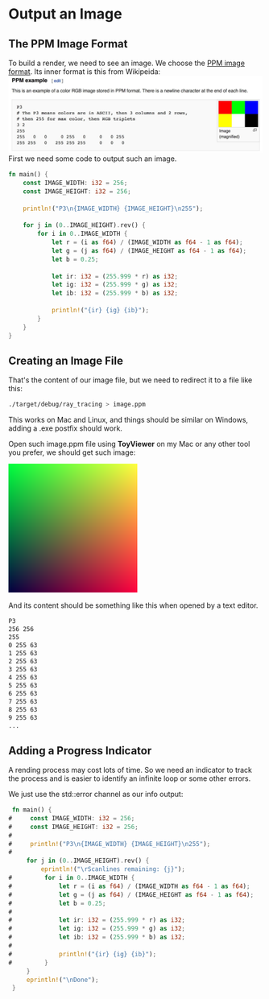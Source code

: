 
# Output an Image

## The PPM Image Format

To build a render, we need to see an image. We choose the [PPM image format](https://en.wikipedia.org/wiki/Netpbm).
Its inner format is this from Wikipeida:
![PPM Example](../resources/pictures/fig-1.01-ppm.jpg)
First we need some code to output such an image.

```rust
fn main() {
    const IMAGE_WIDTH: i32 = 256;
    const IMAGE_HEIGHT: i32 = 256;

    println!("P3\n{IMAGE_WIDTH} {IMAGE_HEIGHT}\n255");

    for j in (0..IMAGE_HEIGHT).rev() {
        for i in 0..IMAGE_WIDTH {
            let r = (i as f64) / (IMAGE_WIDTH as f64 - 1 as f64);
            let g = (j as f64) / (IMAGE_HEIGHT as f64 - 1 as f64);
            let b = 0.25;

            let ir: i32 = (255.999 * r) as i32;
            let ig: i32 = (255.999 * g) as i32;
            let ib: i32 = (255.999 * b) as i32;

            println!("{ir} {ig} {ib}");
        }
    }
}
```

## Creating an Image File

That's the content of our image file, but we need to redirect it to a file like this:

```bash
./target/debug/ray_tracing > image.ppm
```

This works on Mac and Linux, and things should be similar on Windows, adding a .exe postfix should work.

Open such image.ppm file using **ToyViewer** on my Mac or any other tool you prefer, we should get such image:

![PPM image](../resources/pictures/img-1.01-first-ppm-image.png)

And its content should be something like this when opened by a text editor.

```text
P3
256 256
255
0 255 63
1 255 63
2 255 63
3 255 63
4 255 63
5 255 63
6 255 63
7 255 63
8 255 63
9 255 63
...
```

## Adding a Progress Indicator

A rending process may cost lots of time. So we need an indicator to track the process and
is easier to identify an infinite loop or some other errors.

We just use the std::error channel as our info output:

```rust
 fn main() {
#     const IMAGE_WIDTH: i32 = 256;
#     const IMAGE_HEIGHT: i32 = 256;
# 
#     println!("P3\n{IMAGE_WIDTH} {IMAGE_HEIGHT}\n255");
# 
     for j in (0..IMAGE_HEIGHT).rev() {
         eprintln!("\rScanlines remaining: {j}");
#         for i in 0..IMAGE_WIDTH {
#             let r = (i as f64) / (IMAGE_WIDTH as f64 - 1 as f64);
#             let g = (j as f64) / (IMAGE_HEIGHT as f64 - 1 as f64);
#             let b = 0.25;
# 
#             let ir: i32 = (255.999 * r) as i32;
#             let ig: i32 = (255.999 * g) as i32;
#             let ib: i32 = (255.999 * b) as i32;
# 
#             println!("{ir} {ig} {ib}");
#         }
     }
     eprintln!("\nDone");
 }
```

